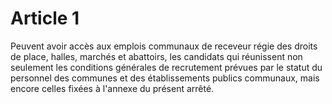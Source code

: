 # Article 1

Peuvent avoir accès aux emplois communaux de receveur régie des droits de place, halles, marchés et abattoirs, les candidats qui réunissent non seulement les conditions générales de recrutement prévues par le statut du personnel des communes et des établissements publics communaux, mais encore celles fixées à l'annexe du présent arrêté.

